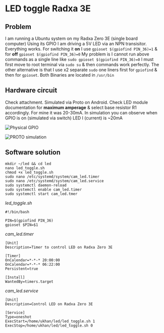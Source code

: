 # LED toggle Radxa 3E

## Problem
I am running a Ubuntu system on my Radxa Zero 3E (single board computer)
Using its GPIO I am driving a 5V LED via an NPN transisitor. Everything works.
For switching it **on** I use `gpioset $(gpiofind PIN_36)=1` & for **off** `gpioset $(gpiofind PIN_36)=0`
My problem is I cannot run above commands as a single line like `sudo gpioset $(gpiofind PIN_36)=0` I must first move to root terminal via `sudo su` & then commands work perfectly. 
The other alternative is that I use x2 separate `sudo` one liners first for `gpiofind` & then for `gpioset`. Both Binaries are located in `/usr/bin`
## Hardware circuit
Check attachment. Simulated via Proto on Android. Check LED module documentation for **maximum amperage** & select base resistor R1 accordingly. For mine it was 20-30mA.
In simulation you can observe when GPIO is on (simulated via switch) LED I (current) is ~20mA

![Physical GPIO]([image_url](https://i.imgur.com/P72a2eA.jpeg))

![PROTO simulation]([image_url](https://i.imgur.com/hGTNgh4.jpeg))

## Software solution
```
mkdir ~/led && cd led
nano led_toggle.sh
chmod +x led_toggle.sh
sudo nano /etc/systemd/system/cam_led.timer
sudo nano /etc/systemd/system/cam_led.service
sudo systemctl daemon-reload 
sudo systemctl enable cam_led.timer
sudo systemctl start cam_led.tmer
```

*led_toggle.sh*
```
#!/bin/bash

PIN=$(gpiofind PIN_36)
gpioset $PIN=$1
```
*cam_led.timer*
```
[Unit]
Description=Timer to control LED on Radxa Zero 3E

[Timer]
OnCalendar=*-*-* 20:00:00
OnCalendar=*-*-* 06:22:00
Persistent=true

[Install]
WantedBy=timers.target
```
*cam_led.service*
```
[Unit]
Description=Control LED on Radxa Zero 3E

[Service]
Type=oneshot
ExecStart=/home/ukhan/led/led_toggle.sh 1
ExecStop=/home/ukhan/led/led_toggle.sh 0
```
